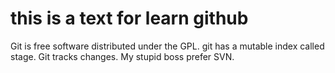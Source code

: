 # this is a text for learn github
Git is free software distributed under the GPL.
git has a mutable index called stage.
Git tracks changes.
My stupid boss prefer SVN.
